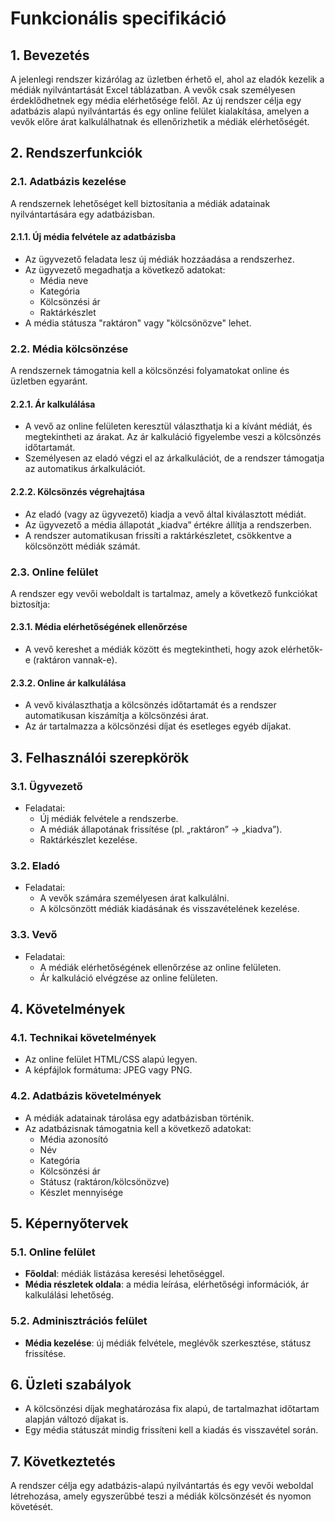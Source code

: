 # Funkcionális specifikáció

## 1. Bevezetés
A jelenlegi rendszer kizárólag az üzletben érhető el, ahol az eladók kezelik a médiák nyilvántartását Excel táblázatban. A vevők csak személyesen érdeklődhetnek egy média elérhetősége felől. Az új rendszer célja egy adatbázis alapú nyilvántartás és egy online felület kialakítása, amelyen a vevők előre árat kalkulálhatnak és ellenőrizhetik a médiák elérhetőségét.

## 2. Rendszerfunkciók

### 2.1. Adatbázis kezelése
A rendszernek lehetőséget kell biztosítania a médiák adatainak nyilvántartására egy adatbázisban.

#### 2.1.1. Új média felvétele az adatbázisba
- Az ügyvezető feladata lesz új médiák hozzáadása a rendszerhez.
- Az ügyvezető megadhatja a következő adatokat:
  - Média neve
  - Kategória
  - Kölcsönzési ár
  - Raktárkészlet
- A média státusza "raktáron" vagy "kölcsönözve" lehet.

### 2.2. Média kölcsönzése
A rendszernek támogatnia kell a kölcsönzési folyamatokat online és üzletben egyaránt.

#### 2.2.1. Ár kalkulálása
- A vevő az online felületen keresztül választhatja ki a kívánt médiát, és megtekintheti az árakat. Az ár kalkuláció figyelembe veszi a kölcsönzés időtartamát.
- Személyesen az eladó végzi el az árkalkulációt, de a rendszer támogatja az automatikus árkalkulációt.

#### 2.2.2. Kölcsönzés végrehajtása
- Az eladó (vagy az ügyvezető) kiadja a vevő által kiválasztott médiát.
- Az ügyvezető a média állapotát „kiadva” értékre állítja a rendszerben.
- A rendszer automatikusan frissíti a raktárkészletet, csökkentve a kölcsönzött médiák számát.

### 2.3. Online felület
A rendszer egy vevői weboldalt is tartalmaz, amely a következő funkciókat biztosítja:

#### 2.3.1. Média elérhetőségének ellenőrzése
- A vevő kereshet a médiák között és megtekintheti, hogy azok elérhetők-e (raktáron vannak-e).

#### 2.3.2. Online ár kalkulálása
- A vevő kiválaszthatja a kölcsönzés időtartamát és a rendszer automatikusan kiszámítja a kölcsönzési árat.
- Az ár tartalmazza a kölcsönzési díjat és esetleges egyéb díjakat.

## 3. Felhasználói szerepkörök

### 3.1. Ügyvezető
- Feladatai:
  - Új médiák felvétele a rendszerbe.
  - A médiák állapotának frissítése (pl. „raktáron” → „kiadva”).
  - Raktárkészlet kezelése.

### 3.2. Eladó
- Feladatai:
  - A vevők számára személyesen árat kalkulálni.
  - A kölcsönzött médiák kiadásának és visszavételének kezelése.

### 3.3. Vevő
- Feladatai:
  - A médiák elérhetőségének ellenőrzése az online felületen.
  - Ár kalkuláció elvégzése az online felületen.

## 4. Követelmények

### 4.1. Technikai követelmények
- Az online felület HTML/CSS alapú legyen.
- A képfájlok formátuma: JPEG vagy PNG.

### 4.2. Adatbázis követelmények
- A médiák adatainak tárolása egy adatbázisban történik.
- Az adatbázisnak támogatnia kell a következő adatokat:
  - Média azonosító
  - Név
  - Kategória
  - Kölcsönzési ár
  - Státusz (raktáron/kölcsönözve)
  - Készlet mennyisége

## 5. Képernyőtervek

### 5.1. Online felület
- **Főoldal**: médiák listázása keresési lehetőséggel.
- **Média részletek oldala**: a média leírása, elérhetőségi információk, ár kalkulálási lehetőség.
  
### 5.2. Adminisztrációs felület
- **Média kezelése**: új médiák felvétele, meglévők szerkesztése, státusz frissítése.

## 6. Üzleti szabályok
- A kölcsönzési díjak meghatározása fix alapú, de tartalmazhat időtartam alapján változó díjakat is.
- Egy média státuszát mindig frissíteni kell a kiadás és visszavétel során.

## 7. Következtetés
A rendszer célja egy adatbázis-alapú nyilvántartás és egy vevői weboldal létrehozása, amely egyszerűbbé teszi a médiák kölcsönzését és nyomon követését.

